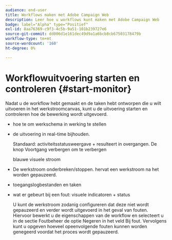 ```yaml
---
audience: end-user
title: Workflows maken met Adobe Campaign Web
description: Leer hoe u workflows kunt maken met Adobe Campaign Web
badge: label="Alpha" type="Positief"
exl-id: 8aa76369-c9f3-4c5b-9a51-101b239727e6
source-git-commit: dd006d1e161dec49d9a1a6bcb8cb67503178479b
workflow-type: tm+mt
source-wordcount: '160'
ht-degree: 0%

---
```


# Workflowuitvoering starten en controleren {#start-monitor}

Nadat u de workflow hebt gemaakt en de taken hebt ontworpen die u wilt uitvoeren in het werkstroomcanvas, kunt u de uitvoering starten en controleren hoe de bewerking wordt uitgevoerd.

* hoe te om werkschema in werking te stellen

* de uitvoering in real-time bijhouden.

   Standaard: activiteitsstatusweergave + resulteert in overgangen. De knop Voortgang verbergen om te verbergen

   blauwe visuele stroom

* De werkstroom onderbreken/stoppen. hervat een werkstroom na het worden gepauzeerd.

* toegangslogbestanden en taken

* wat er gebeurt bij een fout: visuele indicatoren + status

   <!--to reformulate-->U kunt de werkstroom zodanig configureren dat deze niet wordt gepauzeerd en verder wordt uitgevoerd in het geval van fouten. Hiervoor bewerkt u de eigenschappen van de workflow en selecteert u in de sectie Foutbeheer de optie Negeren in het veld Bij fout. Vervolgens kunt u opgeven hoeveel opeenvolgende fouten kunnen worden genegeerd voordat het proces wordt gepauzeerd.